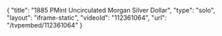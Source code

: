 {
    "title": "1885 PMint Uncirculated Morgan Silver Dollar",
    "type": "solo",
    "layout": "iframe-static",
    "videoId": "112361064",
    "url": "\/tvpembed\/112361064"
}